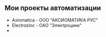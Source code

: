 ## Мои проекты автоматизации
- Axiomatica - ООО "АКСИОМАТИКА РУС"
- Electrozinc - ОАО "Электроцинк"
- 
